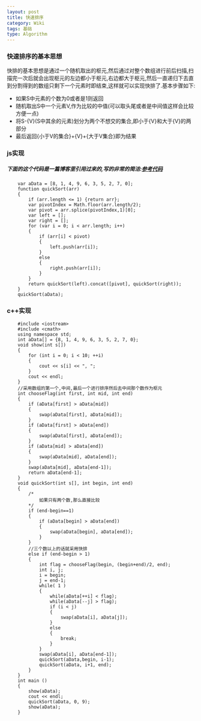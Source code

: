 ```yaml
---
layout: post
title: 快速排序
category: Wiki
tags: 基础
type: Algorithm
---
```


### 快速排序的基本思想

快排的基本思想是通过一个随机取出的枢元,然后通过对整个数组进行前后扫描,扫描完一次后就会出现枢元的左边都小于枢元,右边都大于枢元,然后一直递归下去直到分割得到的数组只剩下一个元素时即结束,这样就可以实现快排了.基本步骤如下:

+ 如果S中元素的个数为0或者是1则返回
+ 随机取出S中一个元素V,作为比较的中值(可以取头尾或者是中间值这样会比较方便一点)
+ 将S-{V}(S中其余的元素)划分为两个不想交的集合,即小于{V}和大于{V}的两部分
+ 最后返回{小于V的集合}+{V}+{大于V集合}即为结果

### js实现
##### 下面的这个代码是一篇博客里引用过来的,写的非常的简洁:[参考代码](//hankunfang.blog.163.com/blog/static/18842839620128372121678/)


		var aData = [8, 1, 4, 9, 6, 3, 5, 2, 7, 0];
	    function quickSort(arr)
	    {
	        if (arr.length <= 1) {return arr};
	        var pivotIndex = Math.floor(arr.length/2);
	        var pivot = arr.splice(pivotIndex,1)[0];
	        var left = [];
	        var right = [];
	        for (var i = 0; i < arr.length; i++) 
	        {
	            if (arr[i] < pivot) 
	            {
	                left.push(arr[i]);
	            }
	            else
	            {
	                right.push(arr[i]);
	            }
	        }
	        return quickSort(left).concat([pivot], quickSort(right));
	    }
	    quickSort(aData);

### c++实现
		
		#include <iostream>
	    #include <cmath>
	    using namespace std;
	    int aData[] = {8, 1, 4, 9, 6, 3, 5, 2, 7, 0};
	    void show(int s[])
	    {
	        for (int i = 0; i < 10; ++i)
	        {
	            cout << s[i] << ", ";
	        }
	        cout << endl;
	    }
	    //采用数组的第一个,中间,最后一个进行排序然后去中间那个数作为枢元
	    int chooseFlag(int first, int mid, int end)
	    {
	        if (aData[first] > aData[mid]) 
	        {
	            swap(aData[first], aData[mid]);
	        }
	        if (aData[first] > aData[end]) 
	        {
	            swap(aData[first], aData[end]);
	        }
	        if (aData[mid] > aData[end]) 
	        {
	            swap(aData[mid], aData[end]);
	        }
	        swap(aData[mid], aData[end-1]);
	        return aData[end-1];
	    }
	    void quickSort(int s[], int begin, int end)
	    {
	        /*
	            如果只有两个数,那么直接比较
	        */
	        if (end-begin==1)
	        {
	            if (aData[begin] > aData[end])
	            {
	                swap(aData[begin], aData[end]);
	            }
	        }
	        //三个数以上的话就采用快排
	        else if (end-begin > 1)
	        {
	            int flag = chooseFlag(begin, (begin+end)/2, end);
	            int i, j;
	            i = begin;
	            j = end-1;
	            while( 1 )
	            {
	                while(aData[++i] < flag);
	                while(aData[--j] > flag);
	                if (i < j) 
	                {
	                    swap(aData[i], aData[j]);
	                }
	                else
	                {
	                    break;
	                }
	            }
	            swap(aData[i], aData[end-1]);
	            quickSort(aData,begin, i-1);
	            quickSort(aData, i+1, end);
	        }
	    }
	    int main ()
	    {
	        show(aData);
	        cout << endl;
	        quickSort(aData, 0, 9);
	        show(aData);
	    }